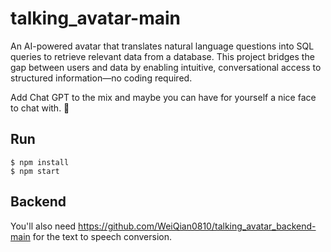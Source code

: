 # talking_avatar-main
An AI-powered avatar that translates natural language questions into SQL queries to retrieve relevant data from a database. This project bridges the gap between users and data by enabling intuitive, conversational access to structured information—no coding required.

Add Chat GPT to the mix and maybe you can have for yourself a nice face to chat with. 🙂


## Run
```
$ npm install
$ npm start
```

## Backend
You'll also need https://github.com/WeiQian0810/talking_avatar_backend-main for the text to speech conversion.
